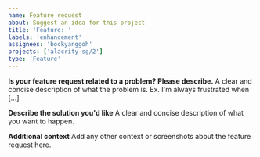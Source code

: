 ```yaml
---
name: Feature request
about: Suggest an idea for this project
title: 'Feature: '
labels: 'enhancement'
assignees: 'bockyanggoh'
projects: ['alacrity-sg/2']
type: 'Feature'
---
```


**Is your feature request related to a problem? Please describe.**
A clear and concise description of what the problem is. Ex. I'm always frustrated when [...]

**Describe the solution you'd like**
A clear and concise description of what you want to happen.

**Additional context**
Add any other context or screenshots about the feature request here.
